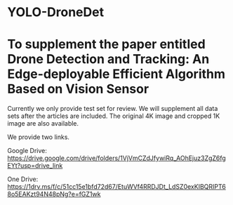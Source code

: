 # YOLO-DroneDet
# To supplement the paper entitled Drone Detection and Tracking: An Edge-deployable Efficient Algorithm Based on Vision Sensor

Currently we only provide test set for review. We will supplement all data sets after the articles are included. The original 4K image and cropped 1K image are also available.

We provide two links.

Google Drive: https://drive.google.com/drive/folders/1VjVmCZdJfywiRq_AOhEjuz3ZgZ6fgEYt?usp=drive_link

One Drive: https://1drv.ms/f/c/51cc15e1bfd72d67/EtuWVf4RRDJDt_LdSZ0exKIBQRIPT68o5EAKzt94N48pNg?e=fGZ1wk
